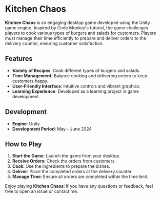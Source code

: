 # Kitchen Chaos

**Kitchen Chaos** is an engaging desktop game developed using the Unity game engine. Inspired by Code Monkey's tutorial, the game challenges players to cook various types of burgers and salads for customers. Players must manage their time efficiently to prepare and deliver orders to the delivery counter, ensuring customer satisfaction.

## Features

- **Variety of Recipes**: Cook different types of burgers and salads.
- **Time Management**: Balance cooking and delivering orders to keep customers happy.
- **User-Friendly Interface**: Intuitive controls and vibrant graphics.
- **Learning Experience**: Developed as a learning project in game development.

## Development

- **Engine**: Unity
- **Development Period**: May - June 2024

## How to Play

1. **Start the Game**: Launch the game from your desktop.
2. **Receive Orders**: Check the orders from customers.
3. **Cook**: Use the ingredients to prepare the dishes.
4. **Deliver**: Place the completed orders at the delivery counter.
5. **Manage Time**: Ensure all orders are completed within the time limit.


Enjoy playing **Kitchen Chaos**! If you have any questions or feedback, feel free to open an issue or contact me.

